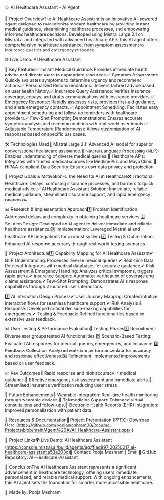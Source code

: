 🩺 AI Healthcare Assistant - AI Agent

📌 Project OverviewThe AI Healthcare Assistant is an innovative AI-powered agent designed to revolutionize modern healthcare by providing instant medical guidance, streamlining healthcare processes, and empowering informed healthcare decisions. Developed using Mistral Large 2.1 on Mistral.ai and integrated with advanced healthcare APIs, this AI agent offers comprehensive healthcare assistance, from symptom assessment to insurance queries and emergency response.

🌐 Live Demo: AI Healthcare Assistant

🚀 Key Features✅ Instant Medical Guidance: Provides immediate health advice and directs users to appropriate resources.✅ Symptom Assessment: Quickly evaluates symptoms to determine urgency and recommend actions.✅ Personalized Recommendations: Delivers tailored advice based on user health history.✅ Insurance Query Assistance: Verifies insurance coverage, copays, and drafts communications with insurance providers.✅ Emergency Response: Rapidly assesses risks, provides first-aid guidance, and alerts emergency contacts.
✅ Appointment Scheduling: Facilitates easy appointment scheduling and follow-up reminders with healthcare providers.✅ Few-Shot Prompting Demonstrations: Ensures accurate symptom analysis and recommendations with real-world user inputs.✅ Adjustable Temperature (Randomness): Allows customization of AI responses based on specific use cases.

🛠️ Technologies Used🔹 Mistral Large 2.1: Advanced AI model for superior conversational healthcare assistance.🔹 Natural Language Processing (NLP): Enables understanding of diverse medical queries.🔹 Healthcare APIs: Integrates with trusted medical sources like MedlinePlus and Mayo Clinic.🔹 HIPAA-compliant Data Security: Ensures user data privacy and protection.

🎯 Project Goals & Motivation🔍 The Need for AI in Healthcare❌ Traditional Healthcare: Delays, confusing insurance processes, and barriers to quick medical advice.✅ AI Healthcare Assistant Solution: Immediate, reliable medical guidance, streamlined insurance support, and rapid emergency responses.

📊 Research & Implementation Approach1️⃣ Problem Identification: Addressed delays and complexity in obtaining healthcare services.2️⃣ Solution Design: Developed an AI agent to deliver immediate and reliable healthcare assistance.3️⃣ Implementation: Leveraged Mistral.ai and healthcare API integrations for a robust system.4️⃣ Testing & Optimization: Enhanced AI response accuracy through real-world testing scenarios.

📂 Project Architecture1️⃣ Capability Mapping for AI Healthcare Assistant✔ NLP Understanding: Processes diverse medical queries.✔ Real-time Data Retrieval: Integrates with medical databases for accurate guidance.✔ Risk Assessment & Emergency Handling: Analyzes critical symptoms, triggers rapid alerts.✔ Insurance Support: Automated verification of coverage and claims assistance.✔ Few-Shot Prompting: Demonstrates AI's response capabilities through structured user interactions.

2️⃣ AI Interaction Design Process✔ User Journey Mapping: Created intuitive interaction flows for seamless healthcare support.✔ Risk Analysis & Response: Developed critical decision-making capabilities for emergencies.✔ Testing & Feedback: Refined functionalities based on extensive user feedback.

📊 User Testing & Performance Evaluation🧪 Testing Phases1️⃣ Recruitment: Diverse user groups tested AI functionalities.2️⃣ Scenario-Based Testing: Evaluated AI responses for medical queries, emergencies, and insurance.3️⃣ Feedback Collection: Analyzed real-time performance data for accuracy and response effectiveness.4️⃣ Refinement: Implemented improvements based on user feedback.

📈 Key Outcomes🔹 Rapid response and high accuracy in medical guidance.🔹 Effective emergency risk assessment and immediate alerts.🔹 Streamlined insurance verification reducing user stress.

📌 Future Enhancements🔹 Wearable Integration: Real-time health monitoring through wearable devices.🔹 Telemedicine Support: Enhanced virtual consultations and follow-ups.🔹 Electronic Health Records (EHR) Integration: Improved personalization with patient data.

📎 Resources & Documentation📂 Project Presentation (PPTX): Download Here (https://github.com/poojameshram98/Resume-Projects/blob/main/Agent%20AI/AI-Healthcare-Assistant.pptx )

🔗 Project Links🌍 Live Demo: AI Healthcare Assistant (https://console.mistral.ai/build/agents/ag:ff1ad897:20250217:ai-healthcare-assistant:a53a203d)📧 Contact: Pooja Meshram | Email📌 GitHub Repository: AI-Healthcare-Assistant

🎯 ConclusionThe AI Healthcare Assistant represents a significant advancement in healthcare technology, offering users immediate, personalized, and reliable medical support. With ongoing enhancements, this AI agent sets the foundation for smarter, more accessible healthcare.

🚀 Made by: Pooja Meshram
